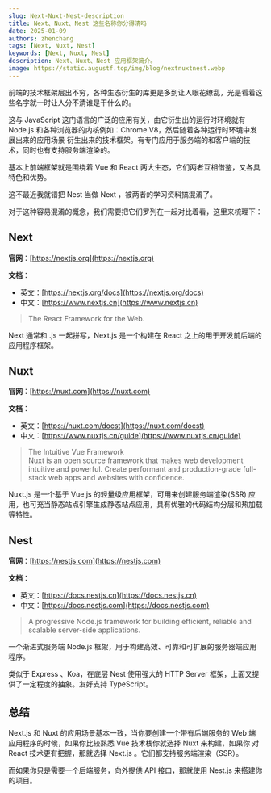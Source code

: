 ```yaml
---
slug: Next-Nuxt-Nest-description
title: Next、Nuxt、Nest 这些名称你分得清吗
date: 2025-01-09
authors: zhenchang
tags: [Next, Nuxt, Nest]
keywords: [Next, Nuxt, Nest]
description: Next、Nuxt、Nest 应用框架简介。
image: https://static.augustf.top/img/blog/nextnuxtnest.webp
---
```


前端的技术框架层出不穷，各种生态衍生的库更是多到让人眼花缭乱，光是看着这些名字就一时让人分不清谁是干什么的。

这与 JavaScript 这门语言的广泛的应用有关，由它衍生出的运行时环境就有 Node.js 和各种浏览器的内核例如：Chrome V8，然后随着各种运行时环境中发展出来的应用场景 衍生出来的技术框架。有专门应用于服务端的和客户端的技术，同时也有支持服务端渲染的。

基本上前端框架就是围绕着 Vue 和 React 两大生态，它们两者互相借鉴，又各具特色和优势。

这不最近我就错把 Nest 当做 Next ，被两者的学习资料搞混淆了。

<!-- truncate -->

对于这种容易混淆的概念，我们需要把它们罗列在一起对比着看，这里来梳理下：

## Next

**官网**：[https://nextjs.org](https://nextjs.org)

**文档**：

- 英文：[https://nextjs.org/docs](https://nextjs.org/docs)
- 中文：[https://www.nextjs.cn](https://www.nextjs.cn)

> The React Framework for the Web.

Next 通常和 .js 一起拼写，Next.js 是一个构建在 React 之上的用于开发前后端的应用程序框架。

## Nuxt

**官网**：[https://nuxt.com](https://nuxt.com)

**文档**：

- 英文：[https://nuxt.com/docst](https://nuxt.com/docst)
- 中文：[https://www.nuxtjs.cn/guide](https://www.nuxtjs.cn/guide)

> The Intuitive Vue Framework  
> Nuxt is an open source framework that makes web development intuitive and powerful. Create performant and production-grade full-stack web apps and websites with confidence.


Nuxt.js 是一个基于 Vue.js 的轻量级应用框架，可用来创建服务端渲染(SSR) 应用，也可充当静态站点引擎生成静态站点应用，具有优雅的代码结构分层和热加载等特性。

## Nest

**官网**：[https://nestjs.com](https://nestjs.com)

**文档**：

- 英文：[https://docs.nestjs.cn](https://docs.nestjs.cn)
- 中文：[https://docs.nestjs.com](https://docs.nestjs.com)

> A progressive Node.js framework for building efficient, reliable and scalable server-side applications.


一个渐进式服务端 Node.js 框架，用于构建高效、可靠和可扩展的服务器端应用程序。

类似于 Express 、Koa，在底层 Nest 使用强大的 HTTP Server 框架，上面又提供了一定程度的抽象。友好支持 TypeScript。

## 总结

Next.js 和 Nuxt 的应用场景基本一致，当你要创建一个带有后端服务的 Web 端应用程序的时候，如果你比较熟悉 Vue 技术栈你就选择 Nuxt 来构建，如果你 对 React 技术更有把握，那就选择 Next.js 。它们都支持服务端渲染（SSR）。

而如果你只是需要一个后端服务，向外提供 API 接口，那就使用 Nest.js 来搭建你的项目。